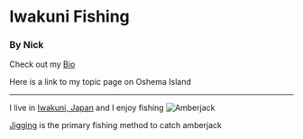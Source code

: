 # Iwakuni Fishing  

###  By Nick

Check out my [Bio](bio)  

Here is a link to my topic page on Oshema Island  

---
I live in [Iwakuni, Japan](https://www.mcasiwakuni.marines.mil/) and I enjoy fishing
![Amberjack](https://www.igfa.org/Images/SpeciesID_Images/BWBuri.png)

[Jigging](https://youtu.be/bEpeTk0izCk) is the primary fishing method to catch amberjack
